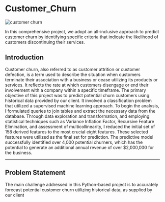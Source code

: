 # Customer_Churn
![customer churn](https://github.com/Barrigah/Customer_Churn/assets/141326495/5186d20e-a5a2-4fc9-aa05-cc4ed4974f3a)

In this comprehensive project, we adopt an all-inclusive approach to predict customer churn by identifying specific criteria that indicate the likelihood of customers discontinuing their services.
## Introduction
Customer churn, also referred to as customer attrition or customer defection, is a term used to describe the situation when customers terminate their association with a business or cease utilizing its products or services. It reflects the rate at which customers disengage or end their involvement with a company within a specific timeframe. The primary objective of this project was to predict potential churn customers using historical data provided by our client. It involved a classification problem that utilized a supervised machine learning approach. To begin the analysis, I formulated queries to join tables and extract the necessary data from the database. Through data exploration and transformation, and employing statistical techniques such as Variance Inflation Factor, Recursive Feature Elimination, and assessment of multicollinearity, I reduced the initial set of 158 derived features to the most crucial eight features. These selected features were utilized as the final set for prediction. The predictive model successfully identified over 4,000 potential churners, which has the potential to generate an additional annual revenue of over $2,000,000 for the business.
<hr>

## Problem Statement
The main challenge addressed in this Python-based project is to accurately forecast potential customer churn utilizing historical data, as supplied by our client
